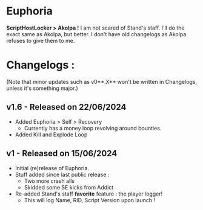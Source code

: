 # Euphoria
**ScriptHostLocker > Akolpa !**
I am not scared of Stand's staff. I'll do the exact same as Akolpa, but better.
I don't have old changelogs as Akolpa refuses to give them to me.

# Changelogs :
(Note that minor updates such as v0**.X** won't be written in Changelogs, unless it's something major.)

## v1.6 - Released on 22/06/2024
- Added Euphoria > Self > Recovery
  - Currently has a money loop revolving around bounties.
- Added Kill and Explode Loop

## v1 - Released on 15/06/2024
- Initial (re)release of Euphoria.
- Stuff added since last public release :
  - Two more crash alls
  - Skidded some SE kicks from Addict
- Re-added Stand's staff **favorite** feature : the player logger!
  - This will log Name, RID, Script Version upon launch !
